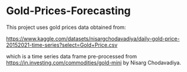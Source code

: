 # Gold-Prices-Forecasting

This project uses gold prices data obtained from:

https://www.kaggle.com/datasets/nisargchodavadiya/daily-gold-price-20152021-time-series?select=Gold+Price.csv

which is a time series data frame pre-processed from https://in.investing.com/commodities/gold-mini by Nisarg Chodavadiya.

